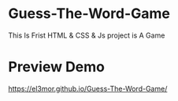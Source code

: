 # Guess-The-Word-Game
This Is Frist HTML &amp; CSS &amp; Js project is A Game

# Preview Demo
https://el3mor.github.io/Guess-The-Word-Game/
